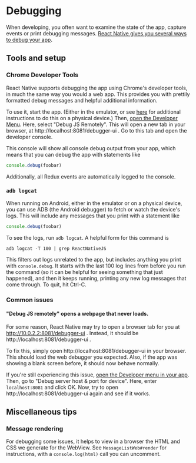 # Debugging

When developing, you often want to examine the state of the app, capture
events or print debugging messages. [React Native gives you several ways to
debug your app][react-debugging].

## Tools and setup

### Chrome Developer Tools

React Native supports debugging the app using Chrome's developer tools, in
much the same way you would a web app.  This provides you with prettily
formatted debug messages and helpful additional information.

To use it, start the app.  (Either in the emulator, or see
[here][chrome-devtools-device] for additional instructions to do this on a
physical device.)  Then, [open the Developer Menu][dev-menu].  Here, select
"Debug JS Remotely".  This will open a new tab in your browser, at
http://localhost:8081/debugger-ui .  Go to this tab and open the developer
console.

This console will show all console debug output from your app, which means
that you can debug the app with statements like
```js
console.debug(foobar)
```
Additionally, all Redux events are automatically logged to the console.

[chrome-devtools-device]: https://facebook.github.io/react-native/docs/debugging.html#debugging-on-a-device-with-chrome-developer-tools

### `adb logcat`

When running on Android, either in the emulator or on a physical device, you
can use ADB (the Android debugger) to fetch or watch the device's logs.
This will include any messages that you print with a statement like
```js
console.debug(foobar)
```

To see the logs, run `adb logcat`.  A helpful form for this command is
```
adb logcat -T 100 | grep ReactNativeJS
```
This filters out logs unrelated to the app, but includes anything you print
with `console.debug`.  It starts with the last 100 log lines from before you
run the command (so it can be helpful for seeing something that just
happened), and then it keeps running, printing any new log messages that
come through.  To quit, hit Ctrl-C.


### Common issues

#### "Debug JS remotely" opens a webpage that never loads.

For some reason, React Native may try to open a browser tab for you at
http://10.0.2.2:8081/debugger-ui .
Instead, it should be http://localhost:8081/debugger-ui .

To fix this, simply open http://localhost:8081/debugger-ui in your browser.
This should load the web debugger you expected. Also, if the app was showing
a blank screen before, it should now behave normally.

If you're still experiencing this issue, [open the Developer menu in your app][dev-menu].
Then, go to "Debug server host & port for device". Here, enter `localhost:8081`
and click OK. Now, try to open http://localhost:8081/debugger-ui again and see
if it works.

[dev-menu]: https://facebook.github.io/react-native/docs/debugging.html#accessing-the-in-app-developer-menu
[react-debugging]: https://facebook.github.io/react-native/docs/debugging.html


## Miscellaneous tips

### Message rendering

For debugging some issues, it helps to view in a browser the HTML and CSS we
generate for the WebView.  See `MessageListWeb#render` for instructions, with a
`console.log(html)` call you can uncomment.

